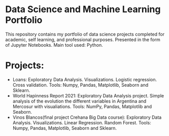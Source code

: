 # Data Science and Machine Learning Portfolio

This repository contains my portfolio of data science projects completed for academic, self learning, and professional purposes. Presented in the form of Jupyter Notebooks. Main tool used: Python.
# Projects:
- Loans: Exploratory Data Analysis. Visualizations. Logistic regression. Cross validation. Tools: Numpy, Pandas, Matplotlib, Seaborn and Sklearn.
- World Hapinness Report 2021: Exploratory Data Analysis project. Simple analysis of the evolution the different variables in Argentina and Mercosur with visualiations. Tools: NumPy, Pandas, Matplotlib and Seaborn.
- Vinos Blancos(final project Crehana Big Data course): Exploratory Data Analysis. Visualizations. Linear Regression. Random Forest. Tools: Numpy, Pandas, Matplotlib, Seaborn and Sklearn.

